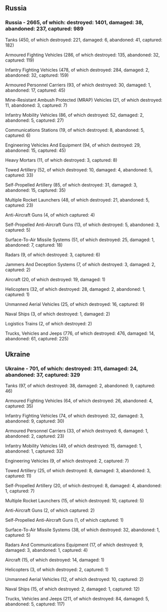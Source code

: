 
 
 ## Russia
 
 ### Russia - 2665, of which: destroyed: 1401, damaged: 38, abandoned: 237, captured: 989

 

 

 Tanks (450, of which destroyed: 221, damaged: 6, abandoned: 41, captured: 182)

 Armoured Fighting Vehicles (286, of which destroyed: 135, abandoned: 32, captured: 119)

 Infantry Fighting Vehicles (478, of which destroyed: 284, damaged: 2, abandoned: 32, captured: 159)

 Armoured Personnel Carriers (93, of which destroyed: 30, damaged: 1, abandoned: 17, captured: 45)

 Mine-Resistant Ambush Protected (MRAP) Vehicles (21, of which destroyed: 11, abandoned: 3, captured: 7)

 Infantry Mobility Vehicles (86, of which destroyed: 52, damaged: 2, abandoned: 5, captured: 27)

 Communications Stations (19, of which destroyed: 8, abandoned: 5, captured: 6)

 Engineering Vehicles And Equipment (94, of which destroyed: 29, abandoned: 15, captured: 45)

 Heavy Mortars (11, of which destroyed: 3, captured: 8)

 Towed Artillery (52, of which destroyed: 10, damaged: 4, abandoned: 5, captured: 33)

 Self-Propelled Artillery (85, of which destroyed: 31, damaged: 3, abandoned: 15, captured: 35)

 Multiple Rocket Launchers (48, of which destroyed: 21, abandoned: 5, captured: 23)

 Anti-Aircraft Guns (4, of which captured: 4)

 Self-Propelled Anti-Aircraft Guns (13, of which destroyed: 5, abandoned: 3, captured: 5)

 Surface-To-Air Missile Systems (51, of which destroyed: 25, damaged: 1, abandoned: 7, captured: 18)

 Radars (9, of which destroyed: 3, captured: 6)

 Jammers And Deception Systems (7, of which destroyed: 3, damaged: 2, captured: 2)

 Aircraft (20, of which destroyed: 19, damaged: 1)

 Helicopters (32, of which destroyed: 28, damaged: 2, abandoned: 1, captured: 1)

 Unmanned Aerial Vehicles (25, of which destroyed: 16, captured: 9)

 Naval Ships (3, of which destroyed: 1, damaged: 2)

 Logistics Trains (2, of which destroyed: 2)

 Trucks, Vehicles and Jeeps (776, of which destroyed: 476, damaged: 14, abandoned: 61, captured: 225)

 
 
 ## Ukraine
 
 ### Ukraine - 701, of which: destroyed: 311, damaged: 24, abandoned: 37, captured: 329

 

 

 Tanks (97, of which destroyed: 38, damaged: 2, abandoned: 9, captured: 46)

 Armoured Fighting Vehicles (64, of which destroyed: 26, abandoned: 4, captured: 35)

 Infantry Fighting Vehicles (74, of which destroyed: 32, damaged: 3, abandoned: 9, captured: 30)

 Armoured Personnel Carriers (33, of which destroyed: 6, damaged: 1, abandoned: 2, captured: 23)

 Infantry Mobility Vehicles (49, of which destroyed: 15, damaged: 1, abandoned: 1, captured: 32)

 Engineering Vehicles (9, of which destroyed: 2, captured: 7)

 Towed Artillery (25, of which destroyed: 8, damaged: 3, abandoned: 3, captured: 11)

 Self-Propelled Artillery (20, of which destroyed: 8, damaged: 4, abandoned: 1, captured: 7)

 Multiple Rocket Launchers (15, of which destroyed: 10, captured: 5)

 Anti-Aircraft Guns (2, of which captured: 2)

 Self-Propelled Anti-Aircraft Guns (1, of which captured: 1)

 Surface-To-Air Missile Systems (38, of which destroyed: 32, abandoned: 1, captured: 5)

 

 

 Radars And Communications Equipment (17, of which destroyed: 9, damaged: 3, abandoned: 1, captured: 4)

 Aircraft (15, of which destroyed: 14, damaged: 1)

 Helicopters (3, of which destroyed: 2, captured: 1)

 Unmanned Aerial Vehicles (12, of which destroyed: 10, captured: 2)

 Naval Ships (15, of which destroyed: 2, damaged: 1, captured: 12)

 Trucks, Vehicles and Jeeps (211, of which destroyed: 84, damaged: 5, abandoned: 5, captured: 117)

